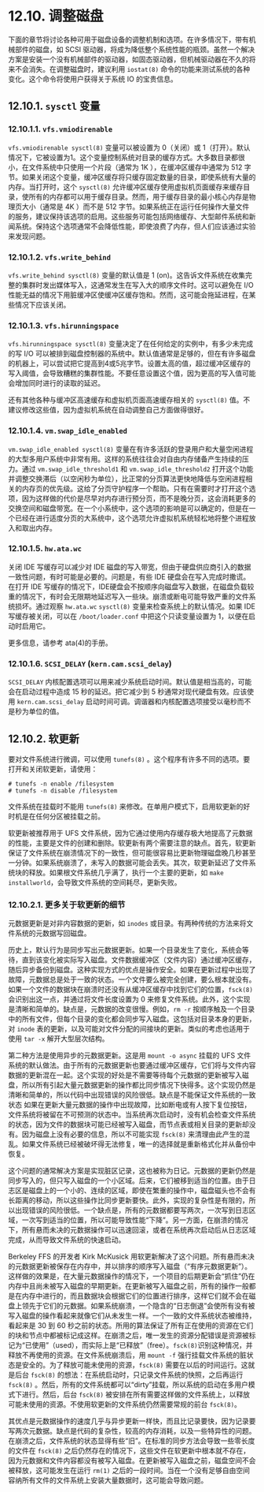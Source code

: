 # 12.10. 调整磁盘

下面的章节将讨论各种可用于磁盘设备的调整机制和选项。在许多情况下，带有机械部件的磁盘，如 SCSI 驱动器，将成为降低整个系统性能的瓶颈。虽然一个解决方案是安装一个没有机械部件的驱动器，如固态驱动器，但机械驱动器在不久的将来不会消失。在调整磁盘时，建议利用 `iostat(8)` 命令的功能来测试系统的各种变化。这个命令将使用户获得关于系统 IO 的宝贵信息。

## 12.10.1. `sysctl` 变量

### 12.10.1.1. `vfs.vmiodirenable`

`vfs.vmiodirenable sysctl(8)` 变量可以被设置为 0（关闭）或 1（打开）。默认情况下，它被设置为1。这个变量控制系统对目录的缓存方式。大多数目录都很小，在文件系统中只使用一个片段（通常为 1K ），在缓冲区缓存中通常为 512 字节。如果关闭这个变量，缓冲区缓存将只缓存固定数量的目录，即使系统有大量的内存。当打开时，这个 `sysctl(8)` 允许缓冲区缓存使用虚拟机页面缓存来缓存目录，使所有的内存都可以用于缓存目录。然而，用于缓存目录的最小核心内存是物理页大小（通常是 4K ）而不是 512 字节。如果系统正在运行任何操作大量文件的服务，建议保持该选项的启用。这些服务可能包括网络缓存、大型邮件系统和新闻系统。保持这个选项通常不会降低性能，即使浪费了内存，但人们应该通过实验来发现问题。

### 12.10.1.2. `vfs.write_behind`

`vfs.write_behind sysctl(8)` 变量的默认值是 1 (on)。这告诉文件系统在收集完整的集群时发出媒体写入，这通常发生在写入大的顺序文件时。这可以避免在 I/O 性能无益的情况下用脏缓冲区使缓冲区缓存饱和。然而，这可能会拖延进程，在某些情况下应该关闭。

### 12.10.1.3. `vfs.hirunningspace`

`vfs.hirunningspace sysctl(8)` 变量决定了在任何给定的实例中，有多少未完成的写 I/O 可以被排到磁盘控制器的系统中。默认值通常是足够的，但在有许多磁盘的机器上，可以尝试把它提高到4或5兆字节。设置太高的值，超过缓冲区缓存的写入阈值，会导致糟糕的集群性能。不要任意设置这个值，因为更高的写入值可能会增加同时进行的读取的延迟。

还有其他各种与缓冲区高速缓存和虚拟机页面高速缓存相关的 `sysctl(8)` 值。不建议修改这些值，因为虚拟机系统在自动调整自己方面做得很好。

### 12.10.1.4. `vm.swap_idle_enabled`

`vm.swap_idle_enabled sysctl(8)` 变量在有许多活跃的登录用户和大量空闲进程的大型多用户系统中非常有用。这样的系统往往会对自由内存储备产生持续的压力。通过 `vm.swap_idle_threshold1` 和 `vm.swap_idle_threshold2` 打开这个功能并调整交换滞后（以空闲秒为单位），比正常的分页算法更快地降低与空闲进程相关的内存页的优先级。这给了分页守护程序一个帮助。只有在需要时才打开这个选项，因为这样做的代价是尽早对内存进行预分页，而不是晚分页，这会消耗更多的交换空间和磁盘带宽。在一个小系统中，这个选项的影响是可以确定的，但是在一个已经在进行适度分页的大系统中，这个选项允许虚拟机系统轻松地将整个进程放入和取出内存。

### 12.10.1.5. `hw.ata.wc`

关闭 IDE 写缓存可以减少对 IDE 磁盘的写入带宽，但由于硬盘供应商引入的数据一致性问题，有时可能是必要的。问题是，有些 IDE 硬盘会在写入完成时撒谎。在打开 IDE 写缓存的情况下，IDE硬盘会不按顺序向磁盘写入数据，在磁盘负载较重的情况下，有时会无限期地延迟写入一些块。崩溃或断电可能导致严重的文件系统损坏。通过观察 `hw.ata.wc` `sysctl(8)` 变量来检查系统上的默认情况。如果 IDE 写缓存被关闭，可以在 `/boot/loader.conf` 中把这个只读变量设置为 1，以便在启动时启用它。

更多信息，请参考 ata(4)的手册。

### 12.10.1.6. `SCSI_DELAY` (`kern.cam.scsi_delay`)

`SCSI_DELAY` 内核配置选项可以用来减少系统启动时间。默认值是相当高的，可能会在启动过程中造成 15 秒的延迟。把它减少到 5 秒通常对现代硬盘有效。应该使用 `kern.cam.scsi_delay` 启动时间可调。调谐器和内核配置选项接受以毫秒而不是秒为单位的值。

## 12.10.2. 软更新

要对文件系统进行微调，可以使用 `tunefs(8)` 。这个程序有许多不同的选项。要打开和关闭软更新，请使用：

```
# tunefs -n enable /filesystem
# tunefs -n disable /filesystem
```

文件系统在挂载时不能用 `tunefs(8)` 来修改。在单用户模式下，启用软更新的好时机是在任何分区被挂载之前。

软更新被推荐用于 UFS 文件系统，因为它通过使用内存缓存极大地提高了元数据的性能，主要是文件的创建和删除。软更新有两个需要注意的缺点。首先，软更新保证了文件系统在崩溃情况下的一致性，但可能很容易比更新物理磁盘晚几秒甚至一分钟。如果系统崩溃了，未写入的数据可能会丢失。其次，软更新延迟了文件系统块的释放。如果根文件系统几乎满了，执行一个主要的更新，如 `make installworld`，会导致文件系统的空间耗尽，更新失败。

### 12.10.2.1. 更多关于软更新的细节

元数据更新是对非内容数据的更新，如 `inodes` 或目录。有两种传统的方法来将文件系统的元数据写回磁盘。

历史上，默认行为是同步写出元数据更新。如果一个目录发生了变化，系统会等待，直到该变化被实际写入磁盘。文件数据缓冲区（文件内容）通过缓冲区缓存，随后异步备份到磁盘。这种实现方式的优点是操作安全。如果在更新过程中出现了故障，元数据总是处于一致的状态。一个文件要么被完全创建，要么根本就没有。如果一个文件的数据块在崩溃时还没有从缓冲区缓存中找到它们的位置，`fsck(8)` 会识别出这一点，并通过将文件长度设置为 0 来修复文件系统。此外，这个实现是清晰和简单的。缺点是，元数据的改变很慢。例如，`rm -r` 按顺序触及一个目录中的所有文件，但每个目录的变化都会同步写入磁盘。这包括对目录本身的更新，对 `inode` 表的更新，以及可能对文件分配的间接块的更新。类似的考虑也适用于使用 `tar -x` 解开大型层次结构。

第二种方法是使用异步的元数据更新。这是用 `mount -o async` 挂载的 UFS 文件系统的默认做法。由于所有的元数据更新也要通过缓冲区缓存，它们将与文件内容数据的更新混在一起。这个实现的好处是不需要等待每个元数据的更新被写入磁盘，所以所有引起大量元数据更新的操作都比同步情况下快得多。这个实现仍然是清晰和简单的，所以代码中出现错误的风险很低。缺点是不能保证文件系统的一致状态 如果在更新大量元数据的操作中出现故障，比如断电或有人按下复位按钮，文件系统将被留在不可预测的状态中。当系统再次启动时，没有机会检查文件系统的状态，因为文件的数据块可能已经被写入磁盘，而节点表或相关目录的更新却没有。因为磁盘上没有必要的信息，所以不可能实现 `fsck(8)` 来清理由此产生的混乱。如果文件系统已经被破坏得无法修复，唯一的选择就是重新格式化并从备份中恢复。

这个问题的通常解决方案是实现脏区记录，这也被称为日记。元数据的更新仍然是同步写入的，但只写入磁盘的一个小区域。后来，它们被移到适当的位置。由于日志区是磁盘上的一个小的、连续的区域，即使在繁重的操作中，磁盘磁头也不会有长距离的移动，所以这些操作比同步更新要快。此外，实现的复杂性是有限的，所以出现错误的风险很低。一个缺点是，所有的元数据都要写两次，一次写到日志区域，一次写到适当的位置，所以可能导致性能“下降”。另一方面，在崩溃的情况下，所有悬而未决的元数据操作可以迅速回滚，或者在系统再次启动后从日志区域完成，从而导致文件系统的快速启动。

Berkeley FFS 的开发者 Kirk McKusick 用软更新解决了这个问题。所有悬而未决的元数据更新被保存在内存中，并以排序的顺序写入磁盘（“有序元数据更新”）。这样做的效果是，在大量元数据操作的情况下，一个项目的后期更新会“抓住”仍在内存中且尚未被写入磁盘的早期更新。在更新被写入磁盘之前，所有的操作一般都是在内存中进行的，而且数据块会根据它们的位置进行排序，这样它们就不会在磁盘上领先于它们的元数据。如果系统崩溃，一个隐含的“日志倒退”会使所有没有被写入磁盘的操作看起来就像它们从未发生一样。一个一致的文件系统状态被维持，看起来是 30 到 60 秒之前的状态。所用的算法保证了所有正在使用的资源在它们的块和节点中都被标记成这样。在崩溃之后，唯一发生的资源分配错误是资源被标记为“已使用”（used），而实际上是“已释放”（free）。`fsck(8)`识别这种情况，并释放不再使用的资源。在文件系统崩溃后，用 `mount -f` 强行挂载文件系统的脏状态是安全的。为了释放可能未使用的资源，`fsck(8)` 需要在以后的时间运行。这就是后台 `fsck(8)` 的想法：在系统启动时，只记录文件系统的快照，之后再运行 `fsck(8)` 。然后，所有的文件系统都可以“dirty”挂载，所以系统的启动在多用户模式下进行。然后，后台 `fsck(8)` 被安排在所有需要这样做的文件系统上，以释放可能未使用的资源。不使用软更新的文件系统仍然需要常规的前台 `fsck(8)`。

其优点是元数据操作的速度几乎与异步更新一样快，而且比记录要快，因为记录要写两次元数据。缺点是代码的复杂性，较高的内存消耗，以及一些特异性的问题。在崩溃之后，文件系统的状态显得有些“旧”。在标准的同步方法会导致一些零长度的文件在 `fsck(8)` 之后仍然存在的情况下，这些文件在软更新中根本就不存在，因为元数据和文件内容都没有被写入磁盘。在更新被写入磁盘之前，磁盘空间不会被释放，这可能发生在运行 `rm(1)` 之后的一段时间。当在一个没有足够自由空间容纳所有文件的文件系统上安装大量数据时，这可能会导致问题。


